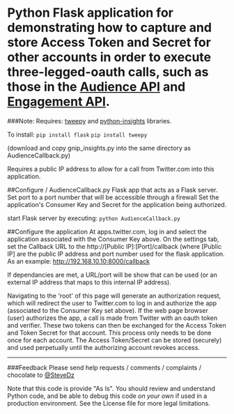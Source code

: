 # Python Flask application for demonstrating how to capture and store Access Token and Secret for other accounts in order to execute three-legged-oauth calls, such as those in the  [Audience API](http://support.gnip.com/apis/audience_api/) and [Engagement API](http://support.gnip.com/apis/engagement_api/).

###Note: Requires: [tweepy](http://www.tweepy.org) and [python-insights](https://github.com/GnipDz/Python-Insights) libraries.

To install: 
`pip install flask`
`pip install tweepy`

(download and copy gnip_insights.py into the same directory as AudienceCallback.py)

Requires a public IP address to allow for a call from Twitter.com into this application.

##Configure / AudienceCallback.py
Flask app that acts as a Flask server.
Set port to a port number that will be accessible through a firewall
Set the application's Consumer Key and Secret for the application being authorized.

start Flask server by executing:
`python AudienceCallback.py`


##Configure the application
At apps.twitter.com, log in and select the application associated with the Consumer Key above.  On the settings tab, set the Callback URL to the http://[Public IP]:[Port]/callback (where [Public IP] are the public IP address and port number used for the flask application.  As an example:  http://192.168.10.10:8000/callback

If dependancies are met, a URL/port will be show that can be used (or an external IP address that maps to this internal IP address).

Navigating to the 'root' of this page will generate an authorization request, which will redirect the user to Twitter.com to log in and authorize the app (associated to the Consumer Key set above).  If the web page browser (user) authorizes the app, a call is made from Twitter with an oauth token and verifier.  These two tokens can then be exchanged for the Access Token and Token Secret for that account.  This process only needs to be done once for each account.  The Access Token/Secret can be stored (securely) and used perpetually until the authorizing account revokes access.

---
###Feedback
Please send help requests / comments / complaints / chocolate to [@SteveDz](stevedz@twitter.com)

Note that this code is provide "As Is".  You should review and understand Python code, and be able to debug this code _on your own_ if used in a production environment.  See the License file for more legal limitations.
